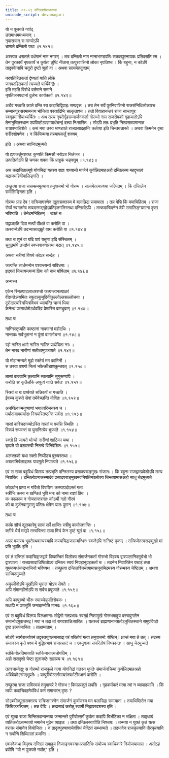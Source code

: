 ```yaml
---
title: ०१-०३ दन्तिलगोरम्भकथा
unicode_script: devanagari
---
```


यो न पूजयते गर्वाद्  
उत्तमाधममध्यमान् ।  
नृपासन्नान् स मान्योऽपि  
भ्रश्यते दन्तिलो यथा ॥१.१४१॥

अस्त्यत्र धरातले वर्धमानं नाम नगरम् । तत्र दन्तिलो नाम नानाभाण्डपतिः सकलपुरनायकः प्रतिवसति स्म । तेन पुरकार्यं नृपकार्यं च कुर्वता तुष्टिं नीतास् तत्पुरवासिनो लोका नृपतिश्च । किं बहुना, न कोऽपि तादृक्केनापि चतुरो दृष्टो श्रुतो वा । अथवा सत्यमेतदुक्तम्

नरपतिहितकर्ता द्वेष्यतां याति लोके  
जनपदहितकर्ता त्यज्यते पार्थिवेन्द्रैः ।  
इति महति विरोधे वर्तमाने समाने  
नृपतिजनपदानां दुर्लभः कार्यकर्ता ॥१.१४२॥

अथैवं गच्छति काले दन्ति स्य कदाचिद्विवाहः सम्प्रवृत्तः । तत्र तेन सर्वे पुरनिवासिनो राजसंनिधिलोकाश्च सम्मानपुरःसरमामन्त्र्य भोजिता वस्त्रादिभिः सत्कृताश्च । ततो विवाहानन्तरं राजा सान्तःपुरः स्वगृहमानीयाभ्यर्चितः । अथ तस्य नृपतेर्गृहसम्मार्जनकर्ता गोरम्भो नाम राजसेवको गृहायातोऽपि तेनानुचितस्थान उपविष्टोऽवज्ञायार्धचन्द्रं दत्त्वा निःसारितः । सोऽपि ततः प्रभृति निश्वसन्नपमानान्न रात्रावप्यधिशेते । कथं मया तस्य भाण्डपते राजप्रसादहानिः कर्तव्या इति चिन्तयन्नास्ते । अथवा किमनेन वृथा शरीरशोषणेन । न किंचिन्मया तस्यापकर्तुं शक्यम्

इति । अथवा साध्विदमुच्यते

यो ह्यपकर्तुमशक्तः कुप्यति
किमसौ नरोऽत्र निर्लज्जः ।  
उत्पतितोऽपि हि चणकः शक्तः
किं भ्राष्ट्रकं भङ्क्तुम् ॥१.१४३॥  

अथ कदाचित्प्रत्यूषे योगनिद्रां गतस्य राज्ञः शय्यान्ते मार्जनं कुर्वन्निदमाहअहो दन्तिलस्य महद्दृप्तत्वं यद्राजमहिषीमालिङ्गति ।

तच्छ्रुत्वा राजा ससम्भ्रममुत्थाय तमुवाचभो भो गोरम्भ । सत्यमेतत्यत्त्वया जल्पितम् । किं दन्तिलेन समालिङ्गिता इति ।

गोरम्भः प्राह देव ! रात्रिजागरणेन द्यूतासक्तस्य मे बलान्निद्रा समायाता । तन्न वेद्मि किं मयाभिहितम् । राजा सेर्ष्यं स्वगतमेष तावदस्मद्गृहेऽप्रतिहतगतिस्तथा दन्तिलोऽपि । तत्कदाचिदनेन देवी समालिङ्ग्यमाना दृष्टा भविष्यति । तेनेदमभिहितम् । उक्तं च

यद्वाञ्छति दिवा मर्त्यो वीक्षते वा करोति वा ।  
तत्स्वप्नेऽपि तदभ्यासाद्ब्रूते वाथ करोति वा ॥१.१४४॥

तथा च
शुभं वा यदि पापं यन्नॄणां हृदि संस्थितम् ।  
सुगूढमपि तज्ज्ञेयं स्वप्नवाक्यात्तथा मदात् ॥१.१४५॥

अथवा स्त्रीणां विषये कोऽत्र सन्देहः ।

जल्पन्ति सार्धमन्येन पश्यन्त्यन्यं सविभ्रमाः ।  
हृद्गतं चिन्तयन्त्यन्यं प्रियः को नाम योषिताम् ॥१.१४६॥

अन्यच्च

एकेन स्मितपाटलाधररुचो जल्पन्त्यनल्पाक्षरं  
वीक्षन्तेऽन्यमितः स्फुटत्कुमुदिनीफुल्लोल्लसल्लोचनाः ।  
दूरोदारचरित्रचित्रविभवं ध्यायन्ति चान्यं धिया  
केनेत्थं परमार्थतोऽर्थवदिव प्रेमास्ति वामभ्रुवाम् ॥१.१४७॥

तथा च

नाग्निस्तृप्यति काष्ठानां नापगानां महोदधिः ।  
नान्तकः सर्वभूतानां न पुंसां वामलोचना ॥१.१४८॥

रहो नास्ति क्षणो नास्ति नास्ति प्रार्थयिता नरः ।  
तेन नारद नारीणां सतीत्वमुपजायते ॥१.१४९॥

यो मोहान्मन्यते मूढो रक्तेयं मम कामिनी ।  
स तस्या वशगो नित्यं भवेत्क्रीडाशकुन्तवत् ॥१.१५०॥

तासां वाक्यानि कृत्यानि स्वल्पानि सुगुरूण्यपि ।  
करोति सः कृतैर्लोके लघुत्वं याति सर्वतः ॥१.१५१॥

स्त्रियं च यः प्रार्थयते सन्निकर्षं च गच्छति ।  
ईषच्च कुरुते सेवां तमेवेच्छन्ति योषितः ॥१.१५२॥

अनर्थित्वान्मनुष्याणां भयात्परिजनस्य च ।  
मर्यादायाममर्यादाः स्त्रियस्तिष्ठन्ति सर्वदा ॥१.१५३॥

नासां कश्चिदगम्योऽस्ति नासां च वयसि स्थितिः ।  
विरूपं रूपवन्तं वा पुमानित्येव भुज्यते ॥१.१५४॥

रक्तो हि जायते भोग्यो नारीणां शाटिका यथा ।  
घृष्यते यो दशालम्बी नितम्बे विनिवेशितः ॥१.१५५॥

अलक्तको यथा रक्तो निष्पीड्य पुरुषस्तथा ।  
अबलाभिर्बलाद्रक्तः पादमूले निपात्यते ॥१.१५६॥

एवं स राजा बहुविधं विलप्य तत्प्रभृति दन्तिलस्य प्रसादपराङ्मुखः संजातः । किं बहुना राजद्वारप्रवेशोऽपि तस्य निवारितः । दन्तिलोऽप्यकस्मादेव प्रसादपराङ्मुखमवनिपतिमवलोक्य चिन्तयामासअहो साधु चेदमुच्यते

कोऽर्थान् प्राप्य न गर्वितो विषयिणः कस्यापदोऽस्तं गताः  
स्त्रीभिः कस्य न खण्डितं भुवि मनः को नामा राज्ञां प्रियः ।  
कः कालस्य न गोचरान्तरगतः कोऽर्थी गतो गौरवं  
को वा दुर्जनवागुरासु पतितः क्षेमेण यातः पुमान् ॥१.१५७॥  

तथा च

काके शौचं द्यूतकारेषु सत्यं
सर्पे क्षान्तिः स्त्रीषु कामोपशान्तिः ।  
क्लीबे धैर्यं मद्यपे तत्त्वचिन्ता
राजा मित्रं केन दृष्टं श्रुतं वा ॥१.१५८॥

अपरं मयास्य भूपतेरथवान्यस्यापि कस्यचिद्राजसम्बन्धिनः स्वप्नेऽपि नानिष्टं कृतम् । तत्किमेतत्पराङ्मुखो मां प्रति भूपतिः इति ।

एवं तं दन्तिलं कदाचिद्राजद्वारे विष्कम्भितं विलोक्य संमार्जनकर्ता गोरम्भो विहस्य द्वारपालानिदमूचेभो भो द्वारपालाः ! राजप्रसादाधिष्ठितोऽयं दन्तिलः स्वयं निग्रहानुग्रहकर्ता च । तदनेन निवारितेन यथाहं तथा यूयमप्यर्धचन्द्रभाजिनो भविष्यथ । तच्छ्रुत्वा दन्तिलश्चिन्तयामासनूनमिदमस्य गोरम्भस्य चेष्टितम् । अथवा साध्विदमुच्यते

अकुलीनोऽपि मूर्खोऽपि भूपालं योऽत्र सेवते ।  
अपि संमानहीनोऽपि स सर्वत्र प्रपूज्यते ॥१.१५९॥

अपि कापुरुषो भीरुः स्याच्चेन्नृपतिसेवकः ।  
तथापि न पराभूतिं जनादाप्नोति मानवः ॥१.१६०॥

एवं स बहुविधं विलप्य विलक्षमनाः सोद्वेगो गतप्रभावः स्वगृहं निशामुखे गोरम्भमाहूय वस्त्रयुगलेन संमान्येदमुवाचभद्र ! मया न तदा त्वं रागवशान्निःसारितः । यतस्त्वं ब्राह्मणानामग्रतोऽनुचितस्थाने समुपविष्टो दृष्ट इत्यपमानितः । तत्क्षम्यताम् ।

सोऽपि स्वर्गराज्योपमं तद्वस्त्रयुगलमासाद्य परं परितोषं गत्वा तमुवाचभोः श्रेष्ठिन् ! क्षान्तं मया ते तत् । तदस्य संमानस्य कृते पश्य मे बुद्धिप्रभावं राजप्रसादं च । एवमुक्त्वा सपरितोषं निष्क्रान्तः । साधु चेदमुच्यते

स्तोकेनोन्नतिमायाति स्तोकेनायात्यधोगतिम् ।  
अहो ससदृशो चेष्टा तुलायष्टेः खलस्य च ॥१.१६१॥

ततश्चान्येद्युः स गोरम्भो राजकुले गत्वा योगनिद्रां गतस्य भूपतेः संमार्जनक्रियां कुर्वन्निदमाहअहो अविवेकोऽस्मद्भूपतेः । यत्पुरीषोत्सर्गमाचरंश्चर्भटीभक्षणं करोति ।

तच्छ्रुत्वा राजा सविस्मयं तमुवाचरे रे गोरम्भ ! किमप्रस्तुतं लपसि । गृहकर्मकरं मत्वा त्वां न व्यापादयामि । किं त्वया कदाचिदहमेवंविधं कर्म समाचरन् दृष्टः ?

सोऽब्रवीत्द्यूतासक्तस्य रात्रिजागरणेन संमार्जनं कुर्वाणस्य मम बलान्निद्रा समायाता । तयाधिष्ठितेन मया किंचिज्जल्पितम् । तन्न वेद्मि । तत्प्रसादं करोतु स्वामी निद्रापरवशस्य इति ।

एवं श्रुत्वा राजा चिन्तितवान्यन्मया जन्मान्तरे पुरीषोत्सर्गं कुर्वता कदापि चिर्भटिका न भक्षिता । तद्यथायं व्यतिकरोऽसम्भाव्यो ममानेन मूढेन व्याहृतः । तथा दन्तिलस्यापीति निश्चयः । तन्मया न युक्तं कृतं यत्स वराकः संमानेन वियोजितः । न तादृक्पुरुषाणामेवंविधं चेष्टितं सम्भाव्यते । तदभावेन राजकृत्यानि पौरकृत्यानि न सर्वाणि शिथिलतां व्रजन्ति ।

एवमनेकधा विमृश्य दन्तिलं समाहूय निजाङ्गवस्त्राभरणादिभिः संयोज्य स्वाधिकारे नियोजयामास । अतोऽहं ब्रवीमि "यो न पूजयते गर्वात्" इति ।
